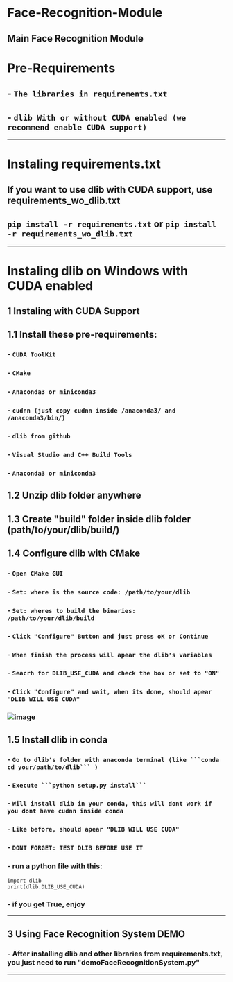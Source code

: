 # Face-Recognition-Module
Main Face Recognition Module
---
# Pre-Requirements
##  - `The libraries in requirements.txt`
##  - `dlib With or without CUDA enabled (we recommend enable CUDA support)`
---
# Instaling requirements.txt
## If you want to use dlib with CUDA support, use requirements_wo_dlib.txt
## ```pip install -r requirements.txt``` or ```pip install -r requirements_wo_dlib.txt```
---
# Instaling dlib on Windows with CUDA enabled
## **1** Instaling with CUDA Support
## **1.1** Install these pre-requirements:
### - `CUDA ToolKit`
### - `CMake` 
### - `Anaconda3 or miniconda3`
### - `cudnn (just copy cudnn inside /anaconda3/ and /anaconda3/bin/)`
### - `dlib from github`
### - `Visual Studio and C++ Build Tools`
### - `Anaconda3 or miniconda3`
## **1.2** Unzip dlib folder anywhere
## **1.3** Create "build" folder inside dlib folder (path/to/your/dlib/build/)
## **1.4** Configure dlib with CMake
### - `Open CMake GUI`
### - `Set: where is the source code: /path/to/your/dlib`
### - `Set: wheres to build the binaries: /path/to/your/dlib/build`
### - `Click "Configure" Button and just press oK or Continue`
### - `When finish the process will apear the dlib's variables`
### - `Seacrh for DLIB_USE_CUDA and check the box or set to "ON"`
### - `Click "Configure" and wait, when its done, should apear "DLIB WILL USE CUDA"`
### ![image](https://github.com/DUDUKorte/Face-Recognition-Module/assets/40546705/bc7f5bb8-0187-4a2e-80ba-9ff6406f60b1)

## **1.5** Install dlib in conda
### - `Go to dlib's folder with anaconda terminal (like ```conda cd your/path/to/dlib``` )`
### - `Execute ```python setup.py install``` `
### - `Will install dlib in your conda, this will dont work if you dont have cudnn inside conda`
### - `Like before, should apear "DLIB WILL USE CUDA"`
### - `DONT FORGET: TEST DLIB BEFORE USE IT`
### - run a python file with this:
```
import dlib
print(dlib.DLIB_USE_CUDA)
```
### - if you get True, enjoy
---
## **3** Using Face Recognition System DEMO
### - After installing dlib and other libraries from requirements.txt, you just need to run "demoFaceRecognitionSystem.py"
---
